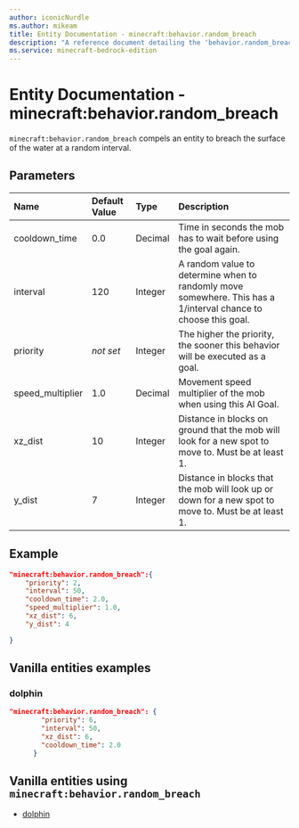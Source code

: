 ```yaml
---
author: iconicNurdle
ms.author: mikeam
title: Entity Documentation - minecraft:behavior.random_breach
description: "A reference document detailing the 'behavior.random_breach' entity goal"
ms.service: minecraft-bedrock-edition
---
```


# Entity Documentation - minecraft:behavior.random_breach

`minecraft:behavior.random_breach` compels an entity to breach the surface of the water at a random interval.

## Parameters

|Name |Default Value  |Type  |Description  |
|:----------|:----------|:----------|:----------|
|cooldown_time| 0.0| Decimal| Time in seconds the mob has to wait before using the goal again. |
|interval| 120| Integer| A random value to determine when to randomly move somewhere. This has a 1/interval chance to choose this goal. |
| priority|*not set*|Integer|The higher the priority, the sooner this behavior will be executed as a goal.|
|speed_multiplier| 1.0| Decimal| Movement speed multiplier of the mob when using this AI Goal. |
|xz_dist| 10| Integer| Distance in blocks on ground that the mob will look for a new spot to move to. Must be at least 1. |
| y_dist| 7| Integer| Distance in blocks that the mob will look up or down for a new spot to move to. Must be at least 1. |

## Example

```json
"minecraft:behavior.random_breach":{
    "priority": 2,
    "interval": 50,
    "cooldown_time": 2.0,
    "speed_multiplier": 1.0,
    "xz_dist": 6,
    "y_dist": 4

}
```

## Vanilla entities examples

### dolphin

```json
"minecraft:behavior.random_breach": {
        "priority": 6,
        "interval": 50,
        "xz_dist": 6,
        "cooldown_time": 2.0
      }
```

## Vanilla entities using `minecraft:behavior.random_breach`

- [dolphin](../../../../Source/VanillaBehaviorPack_Snippets/entities/dolphin.md)

